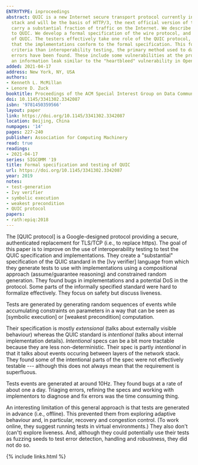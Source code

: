 ```yaml
---
ENTRYTYPE: inproceedings
abstract: QUIC is a new Internet secure transport protocol currently in the process of IETF standardization. It is intended as a replacement for the TLS/TCP
  stack and will be the basis of HTTP/3, the next official version of the hypertext transfer protocol. As a result, it is likely, in the near future, to
  carry a substantial fraction of traffic on the Internet. We describe our experience applying a methodology of compositional specification-based testing
  to QUIC. We develop a formal specification of the wire protocol, and use this specification to generate automated randomized testers for implementations
  of QUIC. The testers effectively take one role of the QUIC protocol, interacting with the other role to generate full protocol executions, and verifying
  that the implementations conform to the formal specification. This form of testing generates significantly more diverse stimuli and stronger correctness
  criteria than interoperability testing, the primary method used to date to validate QUIC and its implementations. As a result, numerous implementation
  errors have been found. These include some vulnerabilities at the protocol and implementation levels, such as an off-path denial of service scenario and
  an information leak similar to the "heartbleed" vulnerability in OpenSSL.
added: 2021-04-17
address: New York, NY, USA
authors:
- Kenneth L. McMillan
- Lenore D. Zuck
booktitle: Proceedings of the ACM Special Interest Group on Data Communication
doi: 10.1145/3341302.3342087
isbn: '9781450359566'
layout: paper
link: https://doi.org/10.1145/3341302.3342087
location: Beijing, China
numpages: '14'
pages: 227-240
publisher: Association for Computing Machinery
read: true
readings:
- 2021-04-17
series: SIGCOMM '19
title: Formal specification and testing of QUIC
url: https://doi.org/10.1145/3341302.3342087
year: 2019
notes:
- test-generation
- Ivy verifier
- symbolic execution
- weakest precondition
- QUIC protocol
papers:
- rath:epiq:2018
---
```


The [QUIC protocol] is a Google-designed protocol providing a secure, authenticated replacement for TLS/TCP (i.e., to replace https).
The goal of this paper is to improve on the use of interoperability testing to test the QUIC specification
and implementations.
They create a "substantial" specification of the QUIC standard in the [Ivy verifier] language
from which they generate tests to use with implementations
using a compositional approach (assume/guarantee reasoning) and constrained random generation.
They found bugs in implementations and a potential DoS in the protocol.
Some parts of the informally specified standard were hard to formalize effectively.
They focus on safety but discuss liveness.

Tests are generated by generating random sequences of events while accumulating
constraints on parameters in a way that can be seen as [symbolic execution] or
[weakest precondition] computation.

Their specification is mostly *extensional* (talks about externally visible behaviour)
whereas the QUIC standard is *intentional* (talks about internal implementation details).
*Intentional* specs can be a bit more tractable because they are less non-deterministic.
Their spec is partly *intentional* in that it talks about events occuring between layers
of the network stack.
They found some of the intentional parts of the spec were not effectively testable
--- although this does not always mean that the requirement is superfluous.

Tests events are generated at around 10Hz.
They found bugs at a rate of about one a day.
Triaging errors, refining the specs and working with implementors to
diagnose and fix errors was the time consuming thing.

An interesting limitation of this general approach is that tests are generated
in advance (i.e., offline). This prevented them from exploring adaptive behaviour
and, in particular, recovery and congestion control.
(To work online, they suggest running tests in virtual environments.)
They also don't (can't) explore liveness.
And, although they could potentially use their tests as fuzzing seeds to test
error detection, handling and robustness, they did not do so.

{% include links.html %}
